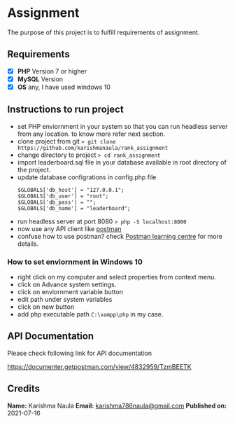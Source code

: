 # Assignment

The purpose of this project is to fulfill requirements of assignment.

## Requirements

- [x] **PHP** Version 7 or higher
- [x] **MySQL** Version 
- [x] **OS** any, I have used windows 10

## Instructions to run project

- set PHP enviornment in your system so that you can run headless server from any location. to know more refer next section.
- clone project from git
    `> git clone https://github.com/karishmanaula/rank_assignment`
- change directory to project
    `> cd rank_assignment`
- import leaderboard.sql file in your database available in root directory of the project.
- update database configrations in config.php file
    ```
    $GLOBALS['db_host'] = "127.0.0.1";
	$GLOBALS['db_user'] = "root";
	$GLOBALS['db_pass'] = "";
	$GLOBALS['db_name'] = "leaderboard";
    ```
- run headless server at port 8080
    `> php -S localhost:8000`
- now use any API client like [postman](https://www.postman.com/downloads/)
- confuse how to use postman? check [Postman learning centre](https://learning.postman.com/) for more details.

### How to set enviornment in Windows 10

- right click on my computer and select properties from context menu.
- click on Advance system settings.
- click on enviornment variable button
- edit path under system variables
- click on new button
- add php executable path `C:\xampp\php` in my case.


## API Documentation

Please check following link for API documentation

https://documenter.getpostman.com/view/4832959/TzmBEETK

## Credits

**Name:** Karishma Naula
**Email:** karishma786naula@gmail.com
**Published on:** 2021-07-16
